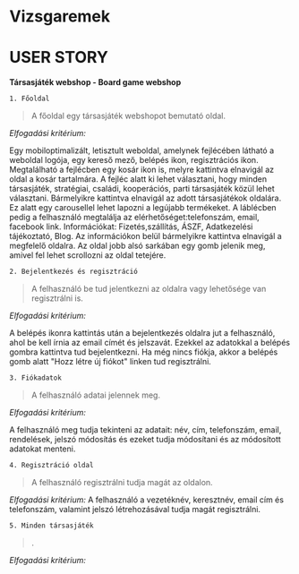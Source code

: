 # Vizsgaremek
# USER STORY
**Társasjáték webshop - Board game webshop**

```sh
1. Főoldal
```
> A főoldal egy társasjáték webshopot bemutató oldal.

*Elfogadási kritérium:*

Egy mobiloptimalizált, letisztult weboldal, amelynek fejlécében látható a weboldal logója, egy kereső mező, belépés ikon, regisztrációs ikon. Megtalálható a fejlécben egy kosár ikon is, melyre kattintva elnavigál az oldal a kosár tartalmára.
A fejléc alatt ki lehet választani, hogy minden társasjáték, stratégiai, családi, kooperációs, parti társasjáték közül lehet választani. Bármelyikre kattintva elnavigál az adott társasjátékok oldalára.
Ez alatt egy carousellel lehet lapozni a legújabb termékeket.
A láblécben pedig a felhasználó megtalálja az elérhetőséget:telefonszám, email, facebook link.
Információkat:  Fizetés,szállítás, ÁSZF, Adatkezelési tájékoztató, Blog. Az információkon belül bármelyikre kattintva elnavigál a megfelelő oldalra.
Az oldal jobb alsó sarkában egy gomb jelenik meg, amivel fel lehet scrollozni az oldal tetejére.

```sh
2. Bejelentkezés és regisztráció
```

> A felhasználó be tud jelentkezni az oldalra vagy lehetősége van regisztrálni is.

*Elfogadási kritérium:*

A belépés ikonra kattintás után a bejelentkezés oldalra jut a felhasználó, ahol be kell írnia az email címét és jelszavát. Ezekkel az adatokkal a belépés gombra kattintva tud bejelentkezni.
Ha még nincs fiókja, akkor a belépés gomb alatt "Hozz létre új fiókot" linken tud regisztrálni.

```sh
3. Fiókadatok
```

> A felhasználó adatai jelennek meg.

*Elfogadási kritérium:*

A felhasználó meg tudja tekinteni az adatait: név, cím, telefonszám, email, rendelések, jelszó módosítás és ezeket tudja módosítani és az módosított adatokat menteni.

```sh
4. Regisztráció oldal
```

> A felhasználó regisztrálni tudja magát az oldalon.

*Elfogadási kritérium:*
A felhasználó a vezetéknév, keresztnév, email cím és telefonszám, valamint jelszó létrehozásával tudja magát regisztrálni.

```sh
5. Minden társasjáték
```

> .

*Elfogadási kritérium:*


